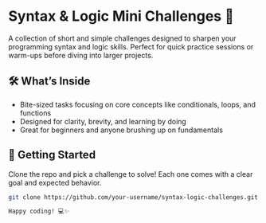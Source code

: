 # Syntax & Logic Mini Challenges 🧠

A collection of short and simple challenges designed to sharpen your programming syntax and logic skills. Perfect for quick practice sessions or warm-ups before diving into larger projects.

## 🛠 What’s Inside
- Bite-sized tasks focusing on core concepts like conditionals, loops, and functions
- Designed for clarity, brevity, and learning by doing
- Great for beginners and anyone brushing up on fundamentals

## 🚀 Getting Started
Clone the repo and pick a challenge to solve! Each one comes with a clear goal and expected behavior.

```bash
git clone https://github.com/your-username/syntax-logic-challenges.git

Happy coding! 💻✨
